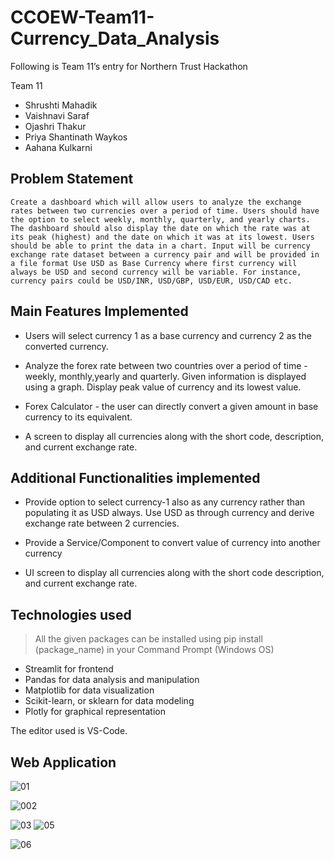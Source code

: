 # CCOEW-Team11-Currency_Data_Analysis

Following is Team 11’s entry for Northern Trust Hackathon

Team 11  
- Shrushti Mahadik  
- Vaishnavi Saraf   
- Ojashri Thakur   
- Priya Shantinath Waykos  
- Aahana Kulkarni   

## Problem Statement

```Create a dashboard which will allow users to analyze the exchange rates between two currencies over a period of time. Users should have the option to select weekly, monthly, quarterly, and yearly charts. The dashboard should also display the date on which the rate was at its peak (highest) and the date on which it was at its lowest. Users should be able to print the data in a chart. Input will be currency exchange rate dataset between a currency pair and will be provided in a file format Use USD as Base Currency where first currency will always be USD and second currency will be variable. For instance, currency pairs could be USD/INR, USD/GBP, USD/EUR, USD/CAD etc. ```


## Main Features Implemented   

- Users will select currency 1 as a base currency and currency 2 as the converted currency. 

- Analyze the forex rate between two countries over a period of time - weekly, monthly,yearly and quarterly. Given information is displayed using a graph. Display peak value of currency and its lowest value.

- Forex Calculator - the user can directly convert a given amount in base currency to its equivalent.

- A screen to display all currencies along with the short code, description, and current exchange rate.

## Additional Functionalities implemented  

- Provide option to select currency-1 also as any currency rather than populating it as USD  always. Use USD as through currency and derive exchange rate between 2 currencies. 

- Provide a Service/Component to convert value of currency into another currency 

- UI screen to display all currencies along with the short code description, and current exchange rate.

## Technologies used 

>All the given packages can be installed using pip install (package_name) in your Command Prompt (Windows OS)  

- Streamlit for frontend 
- Pandas for data analysis and manipulation
- Matplotlib for data visualization
- Scikit-learn, or sklearn for data modeling 
- Plotly for graphical representation

The editor used is VS-Code.

## Web Application
![01](https://github.com/VaishnaviSaraf/CCOEW-Team11-Currency_Data_Analysis/assets/100290198/339922d6-c4ca-4f14-ad46-722ca1d30887)

![002](https://github.com/VaishnaviSaraf/CCOEW-Team11-Currency_Data_Analysis/assets/100290198/f93e982d-d853-41ea-b18c-fee411bc1a15)


![03](https://github.com/VaishnaviSaraf/CCOEW-Team11-Currency_Data_Analysis/assets/100290198/422b27b4-bd29-4926-9ae2-6332d06584c1)
![05](https://github.com/VaishnaviSaraf/CCOEW-Team11-Currency_Data_Analysis/assets/100290198/02e68e60-2cad-4cf9-bbfa-5c7588735e5e)

![06](https://github.com/VaishnaviSaraf/CCOEW-Team11-Currency_Data_Analysis/assets/100290198/a01dba8c-05c7-4e06-a169-b2cc3253dfbd)

